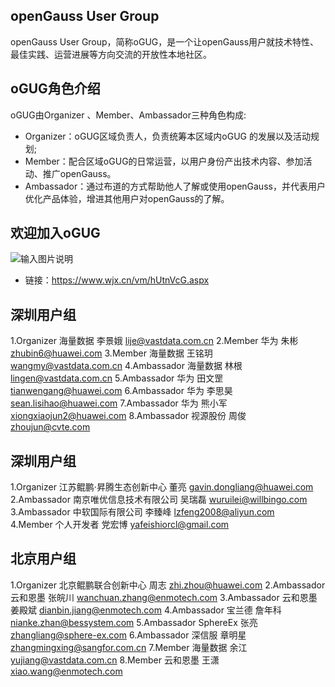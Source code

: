 ## openGauss User Group
openGauss User Group，简称oGUG，是一个让openGauss用户就技术特性、最佳实践、运营进展等方向交流的开放性本地社区。

## oGUG角色介绍
 oGUG由Organizer 、Member、Ambassador三种角色构成:
* Organizer：oGUG区域负责人，负责统筹本区域内oGUG 的发展以及活动规划;
* Member：配合区域oGUG的日常运营，以用户身份产出技术内容、参加活动、推广openGauss。
* Ambassador：通过布道的方式帮助他人了解或使用openGauss，并代表用户优化产品体验，增进其他用户对openGauss的了解。

## 欢迎加入oGUG
![输入图片说明](https://images.gitee.com/uploads/images/2021/0427/155608_e122fd98_9039100.jpeg "qrcode(1).jpg")
* 链接：https://www.wjx.cn/vm/hUtnVcG.aspx

## 深圳用户组
1.Organizer 海量数据 李景娥	                 lije@vastdata.com.cn
2.Member 华为 朱彬                                zhubin6@huawei.com
3.Member 海量数据 王铭玥	                         wangmy@vastdata.com.cn
4.Ambassador 海量数据 林根	                 lingen@vastdata.com.cn
5.Ambassador 华为 田文罡	                         tianwengang@huawei.com
6.Ambassador 华为 李思昊	                         sean.lisihao@huawei.com
7.Ambassador 华为 熊小军	                         xiongxiaojun2@huawei.com
8.Ambassador 视源股份 周俊	                 zhoujun@cvte.com

## 深圳用户组
1.Organizer   江苏鲲鹏·昇腾生态创新中心 董亮	 gavin.dongliang@huawei.com
2.Ambassador  南京唯优信息技术有限公司 吴瑞磊       wuruilei@willbingo.com	
3.Ambassador  中软国际有限公司 李臻峰              lzfeng2008@aliyun.com	
4.Member      个人开发者 党宏博                    yafeishiorcl@gmail.com
  

## 北京用户组
1.Organizer	北京鲲鹏联合创新中心 周志	         zhi.zhou@huawei.com
2.Ambassador	云和恩墨 张皖川                   wanchuan.zhang@enmotech.com
3.Ambassador	云和恩墨 姜殿斌                   dianbin.jiang@enmotech.com
4.Ambassador	宝兰德	詹年科	                 nianke.zhan@bessystem.com
5.Ambassador	SphereEx 张亮                    zhangliang@sphere-ex.com
6.Ambassador	深信服	章明星	                 zhangmingxing@sangfor.com.cn
7.Member	海量数据 余江	                 yujiang@vastdata.com.cn
8.Member	云和恩墨 王潇                     xiao.wang@enmotech.com

	
